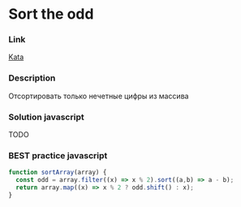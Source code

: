 # Sort the odd

### Link
[Kata](https://www.codewars.com/kata/578aa45ee9fd15ff4600090d)

### Description
Отсортировать только нечетные цифры из массива

### Solution javascript
TODO

### BEST practice javascript

```javascript
function sortArray(array) {
  const odd = array.filter((x) => x % 2).sort((a,b) => a - b);
  return array.map((x) => x % 2 ? odd.shift() : x);
}
```